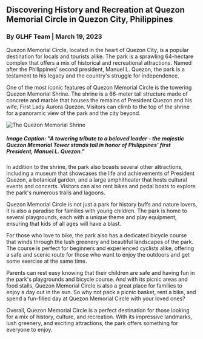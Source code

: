 ## Discovering History and Recreation at Quezon Memorial Circle in Quezon City, Philippines
### By GLHF Team | March 19, 2023

Quezon Memorial Circle, located in the heart of Quezon City, is a popular destination for locals and tourists alike. The park is a sprawling 64-hectare complex that offers a mix of historical and recreational attractions. Named after the Philippines' second president, Manuel L. Quezon, the park is a testament to his legacy and the country's struggle for independence.

One of the most iconic features of Quezon Memorial Circle is the towering Quezon Memorial Shrine. The shrine is a 66-meter tall structure made of concrete and marble that houses the remains of President Quezon and his wife, First Lady Aurora Quezon. Visitors can climb to the top of the shrine for a panoramic view of the park and the city beyond.

![The Quezon Memorial Shrine](/assets/stories/stories-2.jpg)
##### ___Image Caption: "A towering tribute to a beloved leader - the majestic Quezon Memorial Tower stands tall in honor of Philippines' first President, Manuel L. Quezon."___

In addition to the shrine, the park also boasts several other attractions, including a museum that showcases the life and achievements of President Quezon, a botanical garden, and a large amphitheater that hosts cultural events and concerts. Visitors can also rent bikes and pedal boats to explore the park's numerous trails and lagoons.

Quezon Memorial Circle is not just a park for history buffs and nature lovers, it is also a paradise for families with young children. The park is home to several playgrounds, each with a unique theme and play equipment, ensuring that kids of all ages will have a blast. 

For those who love to bike, the park also has a dedicated bicycle course that winds through the lush greenery and beautiful landscapes of the park. The course is perfect for beginners and experienced cyclists alike, offering a safe and scenic route for those who want to enjoy the outdoors and get some exercise at the same time.

Parents can rest easy knowing that their children are safe and having fun in the park's playgrounds and bicycle course. And with its picnic areas and food stalls, Quezon Memorial Circle is also a great place for families to enjoy a day out in the sun. So why not pack a picnic basket, rent a bike, and spend a fun-filled day at Quezon Memorial Circle with your loved ones?

Overall, Quezon Memorial Circle is a perfect destination for those looking for a mix of history, culture, and recreation. With its impressive landmarks, lush greenery, and exciting attractions, the park offers something for everyone to enjoy.